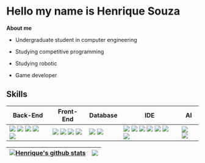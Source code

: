 # Hello my name is Henrique Souza 

**About me**

- Undergraduate student in computer engineering

- Studying competitive programming

- Studying robotic

- Game developer

## Skills

| Back-End | Front-End | Database | IDE | AI |
| --- | --- | --- | --- | --- |
|<span><img src="https://img.shields.io/badge/-Java-blueviolet?style=flat&logo=openjdk&logoColor=white"/></span> <span><img src="https://img.shields.io/badge/-Python-3776AB.svg?style=flat&logo=python&logoColor=white"/></span> <span><img src="https://img.shields.io/badge/JSON-00000?style=round-square&logo=JSON&logoColor=black"/></span> <span><img src="https://img.shields.io/badge/-C++-00599C?style=flat&logo=c%2B%2B&logoColor=white"/></span> <span><img src="https://img.shields.io/badge/-C-A8B9CC?style=flat&logo=c&logoColor=black"/></span> | <span><img src="https://img.shields.io/badge/-React-61DAFB.svg?style=flat&logo=React&logoColor=black"/></span> <span><img src="https://img.shields.io/badge/JavaScript-F7DF1E?style=round-square&logo=JavaScript&logoColor=black"/></span> <span><img src="https://img.shields.io/badge/HTML-E34F26?style=round-square&logo=html5&logoColor=black"/></span> <span><img src="https://img.shields.io/badge/CSS-1572B6?style=round-square&logo=css3&logoColor=black"/></span> | <span><img src="https://img.shields.io/badge/MySQL-%2300f.svg?style=round-square&logo=mysql&logoColor=white"/></span> <span><img src="https://img.shields.io/badge/Oracle-F80000.svg?style=round-square&logo=oracle&logoColor=white"/></span> | <span><img src="https://img.shields.io/badge/Eclipse-2C2255.svg?style=round-square&logo=Eclipse&logoColor=white"/></span> <span><img src="https://img.shields.io/badge/Visual Studio Code-007ACC.svg?style=round-square&logo=Visual Studio Code&logoColor=white"/></span> <span><img src="https://img.shields.io/badge/IntelliJ-000000.svg?style=round-square&logo=IntelliJ IDEA&logoColor=white"/></span> <span><img src="https://img.shields.io/badge/Postman-FF6C37.svg?style=round-square&logo=Postman&logoColor=white"/></span> <span><img src="https://img.shields.io/badge/PyCharm-000000.svg?style=round-square&logo=pycharm&logoColor=white"/></span> <span><img src="https://img.shields.io/badge/Jupyter-F37626.svg?style=round-square&logo=jupyter&logoColor=white"/></span> <span><img src="https://img.shields.io/badge/Insomnia-4000BF.svg?style=round-square&logo=Insomnia&logoColor=white"/></span> | <span><img src="https://img.shields.io/badge/-Data Analysis-green"/></span> <span><img src="https://img.shields.io/badge/-Machine Learning-grey"/></span> |

| <a href="https://github.com/anuraghazra/github-readme-stats"><img align="center" src="https://github-readme-stats.vercel.app/api?username=duows&layout=compact&show_icons=true&include_all_commits=true&theme=panda&hide_border=true" alt="Henrique's github stats" /></a> | <a href="https://github.com/anuraghazra/github-readme-stats"><img align="center" src="https://github-readme-stats.vercel.app/api/top-langs/?username=duows&theme=panda&hide_border=true" /></a> |
| ------------- | ------------- |

